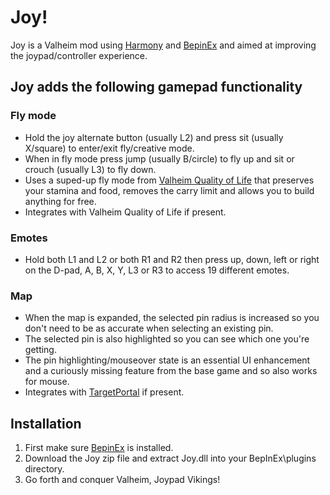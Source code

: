 # Joy!

Joy is a Valheim mod using [Harmony](https://harmony.pardeike.net/) and [BepinEx](https://docs.bepinex.dev/) and aimed at improving the joypad/controller experience.

## Joy adds the following gamepad functionality

### Fly mode
* Hold the joy alternate button (usually L2) and press sit (usually X/square) to enter/exit fly/creative mode.
* When in fly mode press jump (usually B/circle) to fly up and sit or crouch (usually L3) to fly down.
* Uses a suped-up fly mode from [Valheim Quality of Life](https://valheim.thunderstore.io/package/QoLTeam/QualityOfLife/) that preserves your stamina and food, removes the carry limit and allows you to build anything for free. 
* Integrates with Valheim Quality of Life if present.

### Emotes
* Hold both L1 and L2 or both R1 and R2 then press up, down, left or right on the D-pad, A, B, X, Y, L3 or R3 to access 19 different emotes.

### Map
* When the map is expanded, the selected pin radius is increased so you don't need to be as accurate when selecting an existing pin.
* The selected pin is also highlighted so you can see which one you're getting. 
* The pin highlighting/mouseover state is an essential UI enhancement and a curiously missing feature from the base game and so also works for mouse.
* Integrates with [TargetPortal](https://github.com/snorkyware/TargetPortal) if present.

## Installation
1. First make sure [BepinEx](https://valheim.thunderstore.io/package/denikson/BepInExPack_Valheim/) is installed.
2. Download the Joy zip file and extract Joy.dll into your BepInEx\plugins directory.
3. Go forth and conquer Valheim, Joypad Vikings!
